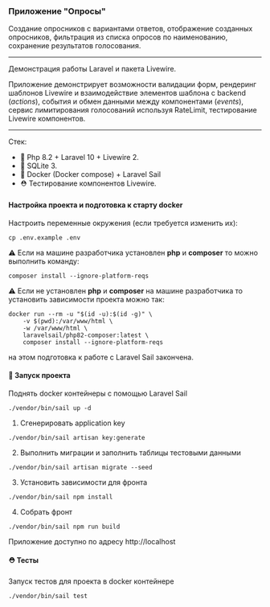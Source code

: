 ### Приложение "Опросы"

Создание опросников с вариантами ответов, отображение созданных
опросников, фильтрация из списка опросов по наименованию,
сохранение результатов голосования.

---

Демонстрация работы Laravel и пакета Livewire. 

Приложение демонстрирует возможности валидации форм, рендеринг 
шаблонов Livewire и взаимодействие элементов шаблона с backend (*actions*),
cобытия и обмен данными между компонентами (*events*), сервис лимитирования голосований используя RateLimit,
тестирование Livewire компонентов.

---
Стек:
- 🐘 Php 8.2 + Laravel 10 + Livewire 2.
- 🌊 SQLite 3.
- 🐳 Docker (Docker compose) + Laravel Sail
- ⛑ Тестирование компонентов Livewire.

#### Настройка проекта и подготовка к старту docker

Настроить переменные окружения (если требуется изменить их):

```shell
cp .env.example .env
```

⚠ Если на машине разработчика установлен **php** и **composer** то можно выполнить команду:

```shell
composer install --ignore-platform-reqs
```

⚠ Если не установлен **php** и **composer** на машине разработчика то установить зависимости проекта можно так:

```shell
docker run --rm -u "$(id -u):$(id -g)" \
    -v $(pwd):/var/www/html \
    -w /var/www/html \
    laravelsail/php82-composer:latest \
    composer install --ignore-platform-reqs
```

на этом подготовка к работе с Laravel Sail закончена.

#### 🐳 Запуск проекта

Поднять docker контейнеры с помощью Laravel Sail
```shell
./vendor/bin/sail up -d
```

1.  Сгенерировать application key

```shell
./vendor/bin/sail artisan key:generate
```

2. Выполнить миграции и заполнить таблицы тестовыми данными

```shell
./vendor/bin/sail artisan migrate --seed
```
3. Установить зависимости для фронта

```shell
./vendor/bin/sail npm install
```

4. Собрать фронт

```shell
./vendor/bin/sail npm run build
```

Приложение доступно по адресу http://localhost

#### ⛑ Тесты

Запуск тестов для проекта в docker контейнере

```shell
./vendor/bin/sail test
```
